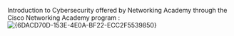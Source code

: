 Introduction to Cybersecurity offered by Networking Academy through the Cisco Networking Academy program :
![{6DACD70D-153E-4E0A-BF22-ECC2F5539850}](https://github.com/user-attachments/assets/d9764997-d841-42a0-b232-6bca586e1435)
